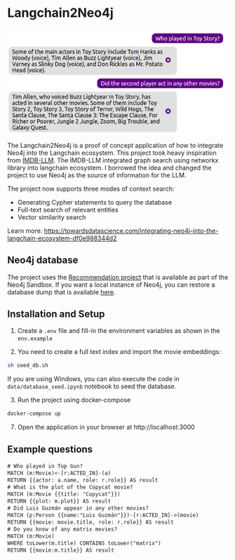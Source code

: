 # Langchain2Neo4j

![LangchainNeo4j Demo](./image/langchain2neo4j.png)

The Langchain2Neo4j is a proof of concept application of how to integrate Neo4j into the Langchain ecosystem.
This project took heavy inspiration from [IMDB-LLM](https://github.com/ibiscp/LLM-IMDB).
The IMDB-LLM integrated graph search using networkx library into langchain ecosystem.
I borrowed the idea and changed the project to use Neo4j as the source of information for the LLM.

The project now supports three modes of context search:

* Generating Cypher statements to query the database
* Full-text search of relevant entities
* Vector similarity search

Learn more: https://towardsdatascience.com/integrating-neo4j-into-the-langchain-ecosystem-df0e988344d2

## Neo4j database

The project uses the [Recommendation project](https://sandbox.neo4j.com/?usecase=recommendations) that is available as part of the Neo4j Sandbox.
If you want a local instance of Neo4j, you can restore a database dump that is available [here](https://github.com/neo4j-graph-examples/recommendations/tree/main/data).

## Installation and Setup

1. Create a `.env` file and fill-in the environment variables as shown in the `env.example`

2. You need to create a full text index and import the movie embeddings: 

```bash
sh seed_db.sh
```

If you are using Windows, you can also execute the code in `data/database_seed.ipynb` notebook to seed the database.

3. Run the project using docker-compose

```bash
docker-compose up
```

7. Open the application in your browser at http://localhost:3000

## Example questions
```
# Who played in Top Gun?
MATCH (m:Movie)<-[r:ACTED_IN]-(a)
RETURN {{actor: a.name, role: r.role}} AS result
# What is the plot of the Copycat movie?
MATCH (m:Movie {{title: "Copycat"}})
RETURN {{plot: m.plot}} AS result
# Did Luis Guzmán appear in any other movies?
MATCH (p:Person {{name:"Luis Guzmán"}})-[r:ACTED_IN]->(movie)
RETURN {{movie: movie.title, role: r.role}} AS result
# Do you know of any matrix movies?
MATCH (m:Movie)
WHERE toLower(m.title) CONTAINS toLower("matrix")
RETURN {{movie:m.title}} AS result
```
